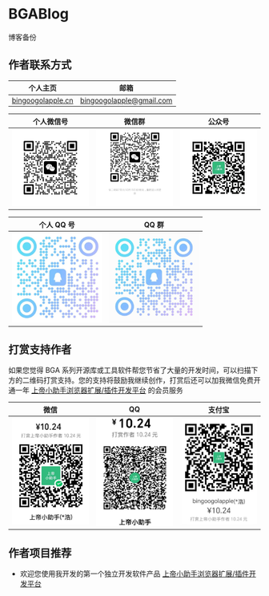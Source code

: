 # BGABlog
博客备份

## 作者联系方式

| 个人主页 | 邮箱 |
| ------------- | ------------ |
| <a  href="https://www.bingoogolapple.cn" target="_blank">bingoogolapple.cn</a>  | <a href="mailto:bingoogolapple@gmail.com" target="_blank">bingoogolapple@gmail.com</a> |

| 个人微信号 | 微信群 | 公众号 |
| ------------ | ------------ | ------------ |
| <img width="180" alt="个人微信号" src="https://github.com/bingoogolapple/bga-god-assistant-config/raw/main/images/BGAQrCode.png"> | <img width="180" alt="微信群" src="https://github.com/bingoogolapple/bga-god-assistant-config/raw/main/images/WeChatGroup1QrCode.jpg"> | <img width="180" alt="公众号" src="https://github.com/bingoogolapple/bga-god-assistant-config/raw/main/images/GongZhongHao.png"> |

| 个人 QQ 号 | QQ 群 |
| ------------ | ------------ |
| <img width="180" alt="个人 QQ 号" src="https://github.com/bingoogolapple/bga-god-assistant-config/raw/main/images/BGAQQQrCode.jpg"> | <img width="180" alt="QQ 群" src="https://github.com/bingoogolapple/bga-god-assistant-config/raw/main/images/QQGroup1QrCode.jpg"> |

## 打赏支持作者

如果您觉得 BGA 系列开源库或工具软件帮您节省了大量的开发时间，可以扫描下方的二维码打赏支持。您的支持将鼓励我继续创作，打赏后还可以加我微信免费开通一年 [上帝小助手浏览器扩展/插件开发平台](https://github.com/bingoogolapple/bga-god-assistant-config) 的会员服务

| 微信 | QQ | 支付宝 |
| ------------- | ------------- | ------------- |
| <img width="180" alt="微信" src="https://github.com/bingoogolapple/bga-god-assistant-config/raw/main/images/donate-wechat.jpg"> | <img width="180" alt="QQ" src="https://github.com/bingoogolapple/bga-god-assistant-config/raw/main/images/donate-qq.jpg"> | <img width="180" alt="支付宝" src="https://github.com/bingoogolapple/bga-god-assistant-config/raw/main/images/donate-alipay.jpg"> |

## 作者项目推荐

* 欢迎您使用我开发的第一个独立开发软件产品 [上帝小助手浏览器扩展/插件开发平台](https://github.com/bingoogolapple/bga-god-assistant-config)
